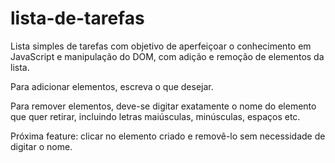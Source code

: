 # lista-de-tarefas
Lista simples de tarefas com objetivo de aperfeiçoar o conhecimento em JavaScript e manipulação do DOM, com adição e remoção de elementos da lista.

Para adicionar elementos, escreva o que desejar.

Para remover elementos, deve-se digitar exatamente o nome do elemento que quer retirar, incluindo letras maiúsculas, minúsculas, espaços etc.

Próxima feature: clicar no elemento criado e removê-lo sem necessidade de digitar o nome.
